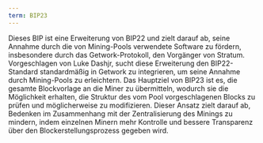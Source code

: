 ```yaml
---
term: BIP23
---
```


Dieses BIP ist eine Erweiterung von BIP22 und zielt darauf ab, seine Annahme durch die von Mining-Pools verwendete Software zu fördern, insbesondere durch das Getwork-Protokoll, den Vorgänger von Stratum. Vorgeschlagen von Luke Dashjr, sucht diese Erweiterung den BIP22-Standard standardmäßig in Getwork zu integrieren, um seine Annahme durch Mining-Pools zu erleichtern. Das Hauptziel von BIP23 ist es, die gesamte Blockvorlage an die Miner zu übermitteln, wodurch sie die Möglichkeit erhalten, die Struktur des vom Pool vorgeschlagenen Blocks zu prüfen und möglicherweise zu modifizieren. Dieser Ansatz zielt darauf ab, Bedenken im Zusammenhang mit der Zentralisierung des Minings zu mindern, indem einzelnen Minern mehr Kontrolle und bessere Transparenz über den Blockerstellungsprozess gegeben wird.
